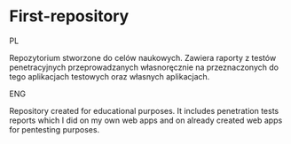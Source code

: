 # First-repository

PL

Repozytorium stworzone do celów naukowych. Zawiera raporty z testów penetracyjnych przeprowadzanych własnoręcznie na przeznaczonych do tego aplikacjach testowych oraz własnych aplikacjach. 




ENG

Repository created for educational purposes. It includes penetration tests reports which I did on my own web apps and on already created web apps for pentesting purposes.
